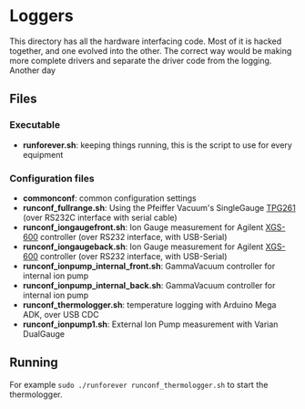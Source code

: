 # Loggers

This directory has all the hardware interfacing code. Most of it is hacked together, and one evolved into the other. The correct way would be making more complete drivers and separate the driver code from the logging. Another day

## Files

### Executable
* **runforever.sh**: keeping things running, this is the script to use for every equipment

### Configuration files
* **commonconf**: common configuration settings
* **runconf_fullrange.sh**: Using the Pfeiffer Vacuum's SingleGauge [TPG261][tpg261] (over RS232C interface with serial cable)
* **runconf_iongaugefront.sh**: Ion Gauge measurement for Agilent [XGS-600][xgs600] controller (over RS232 interface, with USB-Serial)
* **runconf_iongaugeback.sh**: Ion Gauge measurement for Agilent [XGS-600][xgs600] controller (over RS232 interface, with USB-Serial)
* **runconf_ionpump_internal_front.sh**: GammaVacuum controller for internal ion pump
* **runconf_ionpump_internal_back.sh**: GammaVacuum controller for internal ion pump
* **runconf_thermologger.sh**: temperature logging with Arduino Mega ADK, over USB CDC
* **runconf_ionpump1.sh**: External Ion Pump measurement with Varian DualGauge

## Running

For example `sudo ./runforever runconf_thermologger.sh` to start the thermologger.

[tpg261]: http://www.pfeiffer-vacuum.com/products/measurement/activeline/controllers/onlinecatalog.action?detailPdoId=3523 "Pfeiffer site for TPG261"
[xgs600]: http://www.chem.agilent.com/en-US/products-services/Instruments-Systems/Vacuum-Technologies/Vacuum-Measurement/XGS-600-Controller/Pages/default.aspx "Product website"
